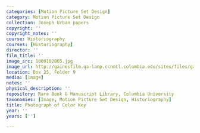 ```yaml
---
categories: [Motion Picture Set Design]
category: Motion Picture Set Design
collection: Joseph Urban papers
copyright: ''
copyright_notes: ''
course: Historiography
courses: [Historiography]
director: ''
film_title: ''
image_src: 1000102065.jpg
image_url: http://gainesfilm.qa-lamp.ccnmtl.columbia.edu/sites/files/gainesfilm/images/1000102065.jpg
location: Box 25, Folder 9
media: [image]
notes: ''
physical_description: ''
repository: Rare Book & Manuscript Library, Columbia University
taxonomies: [Image, Motion Picture Set Design, Historiography]
title: Photograph of Color Key
year: ''
years: ['']

---
```

